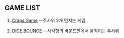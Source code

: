 ## GAME LIST

1. [Craps Game](https://beth9955.github.io/html5Game/app/src/craps_game/dice.html)
--주사위 2개 던지는 게임 <br/>

1. [DICE BOUNCE](https://beth9955.github.io/html5Game/app/src/ball_bounce/move_dice.html)
--사각형의 바운드안에서 움직이는 주사위<br/>